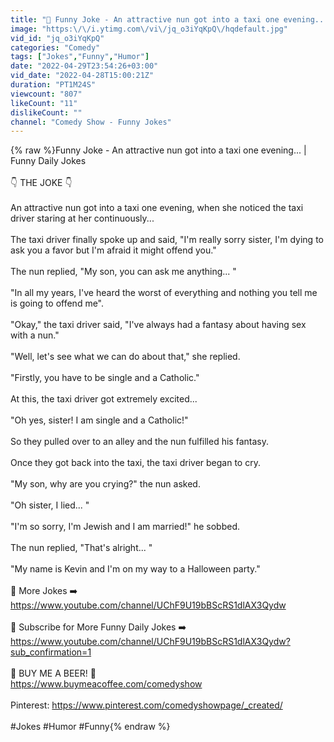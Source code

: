 ```yaml
---
title: "🤣 Funny Joke - An attractive nun got into a taxi one evening... | Funny Daily Jokes"
image: "https:\/\/i.ytimg.com\/vi\/jq_o3iYqKpQ\/hqdefault.jpg"
vid_id: "jq_o3iYqKpQ"
categories: "Comedy"
tags: ["Jokes","Funny","Humor"]
date: "2022-04-29T23:54:26+03:00"
vid_date: "2022-04-28T15:00:21Z"
duration: "PT1M24S"
viewcount: "807"
likeCount: "11"
dislikeCount: ""
channel: "Comedy Show - Funny Jokes"
---
```

{% raw %}Funny Joke - An attractive nun got into a taxi one evening... | Funny Daily Jokes<br /><br />👇 THE JOKE 👇<br /><br />An attractive nun got into a taxi one evening, when she noticed the taxi driver staring at her continuously... <br /><br />The taxi driver finally spoke up and said, &quot;I'm really sorry sister,  I'm dying to ask you a favor but I'm afraid it might offend you.&quot;<br /><br />The nun replied, &quot;My son, you can ask me anything... &quot;<br /><br />&quot;In all my years, I've heard the worst of everything and nothing you tell me is going to offend me&quot;.<br /><br />&quot;Okay,&quot; the taxi driver said, &quot;I've always had a fantasy about having sex with a nun.&quot;<br /><br />&quot;Well, let's see what we can do about that,&quot; she replied.<br /><br />&quot;Firstly, you have to be single and a Catholic.&quot;<br /><br />At this, the taxi driver got extremely excited... <br /><br />&quot;Oh yes, sister! I am single and a Catholic!&quot;<br /><br />So they pulled over to an alley and the nun fulfilled his fantasy.<br /><br />Once they got back into the taxi, the taxi driver began to cry.<br /><br />&quot;My son, why are you crying?&quot; the nun asked.<br /><br />&quot;Oh sister, I lied... &quot;<br /><br />&quot;I'm so sorry, I'm Jewish and I am married!&quot; he sobbed.<br /><br />The nun replied, &quot;That's alright... &quot;<br /><br />&quot;My name is Kevin and I'm on my way to a Halloween party.&quot;<br /><br />👀 More Jokes ➡️ <a rel="nofollow" target="blank" href="https://www.youtube.com/channel/UChF9U19bBScRS1dlAX3Qydw">https://www.youtube.com/channel/UChF9U19bBScRS1dlAX3Qydw</a><br /><br />💖 Subscribe for More Funny Daily Jokes ➡️ <a rel="nofollow" target="blank" href="https://www.youtube.com/channel/UChF9U19bBScRS1dlAX3Qydw?sub_confirmation=1">https://www.youtube.com/channel/UChF9U19bBScRS1dlAX3Qydw?sub_confirmation=1</a><br /><br />🍺 BUY ME A BEER! 🍺 <br /><a rel="nofollow" target="blank" href="https://www.buymeacoffee.com/comedyshow">https://www.buymeacoffee.com/comedyshow</a><br /><br />Pinterest: <a rel="nofollow" target="blank" href="https://www.pinterest.com/comedyshowpage/_created/">https://www.pinterest.com/comedyshowpage/_created/</a><br /><br />#Jokes #Humor #Funny{% endraw %}
